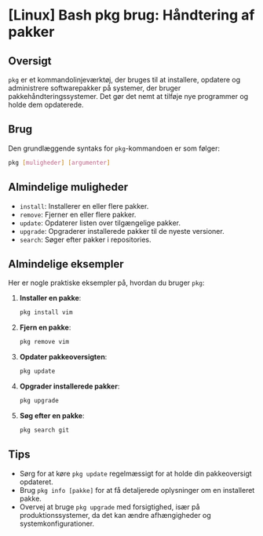 # [Linux] Bash pkg brug: Håndtering af pakker

## Oversigt
`pkg` er et kommandolinjeværktøj, der bruges til at installere, opdatere og administrere softwarepakker på systemer, der bruger pakkehåndteringssystemer. Det gør det nemt at tilføje nye programmer og holde dem opdaterede.

## Brug
Den grundlæggende syntaks for `pkg`-kommandoen er som følger:

```bash
pkg [muligheder] [argumenter]
```

## Almindelige muligheder
- `install`: Installerer en eller flere pakker.
- `remove`: Fjerner en eller flere pakker.
- `update`: Opdaterer listen over tilgængelige pakker.
- `upgrade`: Opgraderer installerede pakker til de nyeste versioner.
- `search`: Søger efter pakker i repositories.

## Almindelige eksempler
Her er nogle praktiske eksempler på, hvordan du bruger `pkg`:

1. **Installer en pakke**:
   ```bash
   pkg install vim
   ```

2. **Fjern en pakke**:
   ```bash
   pkg remove vim
   ```

3. **Opdater pakkeoversigten**:
   ```bash
   pkg update
   ```

4. **Opgrader installerede pakker**:
   ```bash
   pkg upgrade
   ```

5. **Søg efter en pakke**:
   ```bash
   pkg search git
   ```

## Tips
- Sørg for at køre `pkg update` regelmæssigt for at holde din pakkeoversigt opdateret.
- Brug `pkg info [pakke]` for at få detaljerede oplysninger om en installeret pakke.
- Overvej at bruge `pkg upgrade` med forsigtighed, især på produktionssystemer, da det kan ændre afhængigheder og systemkonfigurationer.